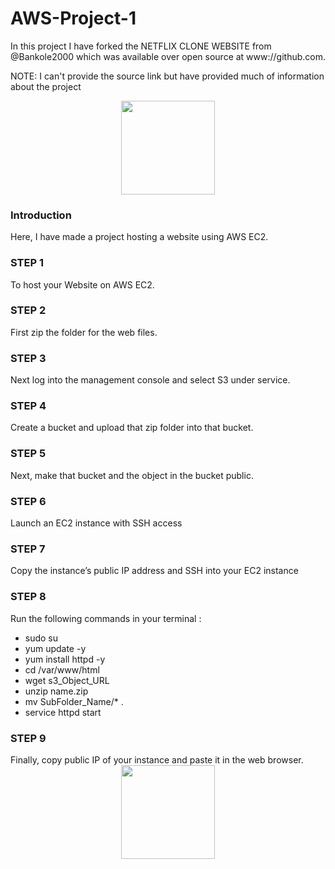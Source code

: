 # AWS-Project-1
In this project I have forked the NETFLIX CLONE WEBSITE from @Bankole2000 which was available over open source at www://github.com.

NOTE: I can't provide the source link but have provided much of information about the project

<div align="center" style="text-align:center; margin:auto;">
<img align="center" src="https://upload.wikimedia.org/wikipedia/commons/thumb/5/5c/AWS_Simple_Icons_AWS_Cloud.svg/2560px-AWS_Simple_Icons_AWS_Cloud.svg.png" width="150"/>
</div>

<h3>Introduction</h3>
Here, I have made a project hosting a website using AWS EC2.

<h3>STEP 1</h3>
To host your Website on AWS EC2.

<h3>STEP 2</h3>
First zip the folder for the web files.

<h3>STEP 3</h3>
Next log into the management console and select S3 under service.

<h3>STEP 4</h3>
Create a bucket and upload that zip folder into that bucket.

<h3>STEP 5</h3>
Next, make that bucket and the object in the bucket public. 

<h3>STEP 6</h3>
Launch an EC2 instance with SSH access

<h3>STEP 7</h3>
Copy the instance’s public IP address and SSH into your EC2 instance 

<h3>STEP 8</h3>
Run the following commands in your terminal :
<ul>
<li> sudo su </li>
<li> yum update -y </li>
<li> yum install httpd -y </li>
<li> cd /var/www/html </li>
<li> wget s3_Object_URL </li>
<li> unzip name.zip </li>
<li> mv SubFolder_Name/* . </li>
<li> service httpd start  </li>
</ul>

<h3>STEP 9</h3>
Finally, copy public IP of your instance and paste it in the web browser.


<div align="center" style="text-align:center; margin:auto;">
<img align="center" src="https://media.licdn.com/dms/image/C5612AQG55BxdZ9xevw/article-cover_image-shrink_600_2000/0/1642961775042?e=2147483647&v=beta&t=7WlD3ldxsL35FfVsZ6TfqC8WSKZqhIss23u6Hm7fBgo" width="150"/>
</div>

